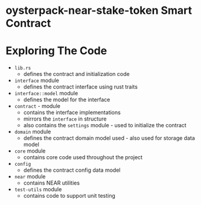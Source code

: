oysterpack-near-stake-token Smart Contract
==================

Exploring The Code
==================
- `lib.rs` 
   - defines the contract and initialization code
- `interface` module
   - defines the contract interface using rust traits
-  `interface::model` module
   - defines the model for the interface
- `contract` - module
   - contains the interface implementations
   - mirrors the `interface` in structure
   - also contains the `settings` module - used to initialize the contract
- `domain` module
   - defines the contract domain model used - also used for storage data model
- `core` module
   - contains core code used throughout the project
- `config`
   - defines the contract config data model
- `near` module
   - contains NEAR utilities
- `test-utils` module
   - contains code to support unit testing
